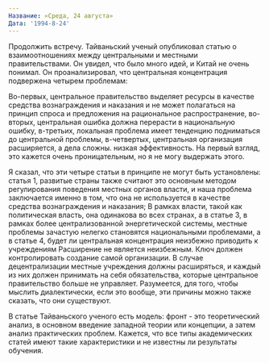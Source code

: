 ```yaml
---
Название: «Среда, 24 августа»
Дата: '1994-8-24'
---
```


Продолжить встречу. Тайваньский ученый опубликовал статью о взаимоотношениях между центральными и местными правительствами. Он увидел, что было много идей, и Китай не очень понимал. Он проанализировал, что центральная концентрация подвержена четырем проблемам:

Во-первых, центральное правительство выделяет ресурсы в качестве средства вознаграждения и наказания и не может полагаться на принцип спроса и предложения на рациональное распространение, во-вторых, центральная ошибка должна перерасти в национальную ошибку, в-третьих, локальная проблема имеет тенденцию подниматься до центральной проблемы, в-четвертых, центральная организация расширяется, а дела сложны. низкая эффективность. На первый взгляд, это кажется очень проницательным, но я не могу выдержать этого.

Я сказал, что эти четыре статьи в принципе не могут быть установлены: статья 1, развитые страны также считают это основным методом регулирования поведения местных органов власти, и наша проблема заключается именно в том, что она не используется в качестве средства вознаграждения и наказания; В рамках власти, такой как политическая власть, она одинакова во всех странах, а в статье 3, в рамках более централизованной энергетической системы, местные проблемы зачастую нелегко становятся национальными проблемами, а в статье 4, будет ли центральная концентрация неизбежно приводить к учреждениям Расширение не является неизбежным. Ключ должен контролировать создание самой организации. В случае децентрализации местные учреждения должны расширяться, и каждый из них должен принимать на себя обязательства, которые центральное правительство больше не управляет. Разумеется, для того, чтобы мыслить диалектически, если это вообще, эти причины можно также сказать, что они существуют.

В статье Тайваньского ученого есть модель: фронт - это теоретический анализ, в основном введение западной теории или концепции, а затем анализ практических проблем. Кажется, что все типы академических статей имеют такие характеристики и не известны ли результаты обучения.

